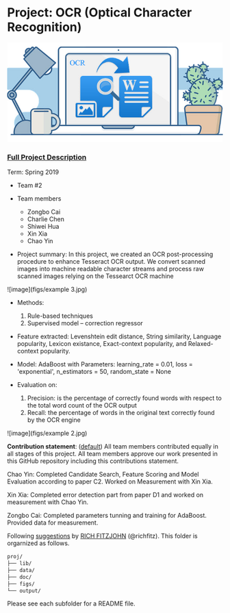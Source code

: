 # Project: OCR (Optical Character Recognition) 

![image](figs/ocrexample.jpg)

### [Full Project Description](doc/project4_desc.md)

Term: Spring 2019

+ Team #2
+ Team members
	+ Zongbo Cai
	+ Charlie Chen
	+ Shiwei Hua
	+ Xin Xia
	+ Chao Yin

+ Project summary: In this project, we created an OCR post-processing procedure to enhance Tesseract OCR output. We convert scanned images into machine readable character streams and process raw scanned images relying on the Tessearct OCR machine

![image](figs/example 3.jpg)

+ Methods:
	1. Rule-based techniques
	2. Supervised model – correction regressor

+ Feature extracted: Levenshtein edit distance, String similarity, Language popularity, Lexicon existance,  Exact-context popularity, and Relaxed-context popularity.

+ Model: AdaBoost with Parameters: learning_rate = 0.01, loss = 'exponential', n_estimators = 50, random_state = None

+ Evaluation on:
	1.  Precision: is the percentage of correctly found words with respect to the total word count of the OCR output
	2.  Recall: the percentage of words in the original text correctly found by the OCR engine

![image](figs/example 2.jpg)

**Contribution statement**: ([default](doc/a_note_on_contributions.md)) All team members contributed equally in all stages of this project. All team members approve our work presented in this GitHub repository including this contributions statement. 

Chao Yin: Completed Candidate Search, Feature Scoring and Model Evaluation according to paper C2. Worked on Measurement with Xin Xia.

Xin Xia: Completed error detection part from paper D1 and worked on measurement with Chao Yin.

Zongbo Cai: Completed parameters tunning and training for AdaBoost. Provided data for measurement.

Following [suggestions](http://nicercode.github.io/blog/2013-04-05-projects/) by [RICH FITZJOHN](http://nicercode.github.io/about/#Team) (@richfitz). This folder is orgarnized as follows.

```
proj/
├── lib/
├── data/
├── doc/
├── figs/
└── output/
```

Please see each subfolder for a README file.
